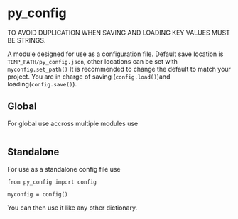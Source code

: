 # py_config
TO AVOID DUPLICATION WHEN SAVING AND LOADING KEY VALUES MUST BE STRINGS.

A module designed for use as a configuration file.
Default save location is `TEMP_PATH/py_config.json`, other locations can be set with `myconfig.set_path()` It is recommended to change the default to match your project. 
You are in charge of saving (`config.load()`)and loading(`config.save()`).


## Global
For global use accross multiple modules use

```from py_config import GLOBAL_CONFIG
```

## Standalone
For use as a standalone config file use

```
from py_config import config

myconfig = config() 
```
You can then use it like any other dictionary.
